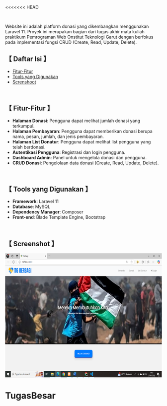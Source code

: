 <<<<<<< HEAD
<div align="center">
</div>

<img src="https://github.com/Tiara2614/webiste-donasi/assets/142916107/cbff83f0-c91c-4291-9f02-9463e4533380" width="100%" height="2px"/>
<p/>

Website ini adalah platform donasi yang dikembangkan menggunakan Laravel 11. Proyek ini merupakan bagian dari tugas akhir mata kuliah praktikum Pemrograman Web Onstitut Teknologi Garut dengan berfokus pada implementasi fungsi CRUD (Create, Read, Update, Delete).

## 【 Daftar Isi 】

-   [Fitur-Fitur](#fitur)
-   [Tools yang Digunakan](#tools)
-   [Screnshoot](#screenshot)
<!------------>
</br>

## <a id="fitur"></a>【 Fitur-Fitur 】

-   **Halaman Donasi**: Pengguna dapat melihat jumlah donasi yang terkumpul.
-   **Halaman Pembayaran**: Pengguna dapat memberikan donasi berupa nama, pesan, jumlah, dan jenis pembayaran.
-   **Halaman List Donatur**: Pengguna dapat melihat list pengguna yang telah berdonasi.
-   **Autentikasi Pengguna**: Registrasi dan login pengguna.
-   **Dashboard Admin**: Panel untuk mengelola donasi dan pengguna.
-   **CRUD Donasi**: Pengelolaan data donasi (Create, Read, Update, Delete).

<!------------>
</br>

## <a id="tools"></a>【 Tools yang Digunakan 】

-   **Framework**: Laravel 11
-   **Database**: MySQL
-   **Dependency Manager**: Composer
-   **Front-end**: Blade Template Engine, Bootstrap

<!------------>
</br>

## <a id="screenshot"></a>【 Screenshot 】

<img height="400" src="https://github.com/Tiara2614/TugasBesar/blob/main/berandaa.png"/>
<!------------>
</br>


# TugasBesar

